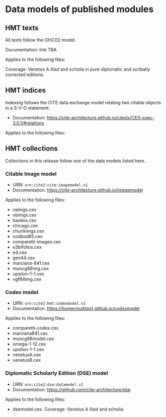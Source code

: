 
# Data models of published modules


## HMT texts

All texts follow the OHCO2 model.

Documentation:  link TBA


Applies to the following files:

Coverage: Venetus A *Iliad* and scholia in pure diplomatic and scribally corrected editions.

## HMT indices

Indexing follows the CITE data exchange model relating two citable objects in a S-V-O statement.

-  Documentation:  <https://cite-architecture.github.io/citedx/CEX-spec-3.0.1/#relations>

Applies to the following files:


## HMT collections

Collections in this release follow one of the data models listed here.

### Citable Image model


-  URN: `urn:cite2:cite:imagemodel.v1`
-  Documentation:  <https://cite-architecture.github.io/imagemodel>

Applies to the following files:

-   vaimgs.cex
-   vbimgs.cex
-   bankes.cex
-   chicago.cex
-   churikimgs.cex
-   codbod85.cex
-   comparetti-images.cex
-   e3bifolios.cex
-   e4.cex
-   gen44.cex
-   marciana-841.cex
-   muncg88img.cex
-   upsilon-1-1.cex
-   vgf64img.cex



### Codex model


-   URN: `urn:cite2:hmt:codexmodel.v1`
-   Documentation:  <https://homermultitext.github.io/codexmodel>

Applies to the following files:

-   comparetti-codex.cex
-   marciana841.cex
-   muncg88model.cex
-   omega-1-12.cex
-   upsilon-1-1.cex
-   venetusA.cex
-   venetusB.cex



### Diplomatic Scholarly Edition (DSE) model

-  URN: `urn:cite2:dse:datamodel.v1`
-  Documentation:  <https://github.com/cite-architecture/dse>


Applies to the following files:

-  dsemodel.cex. Coverage:  Venetus A *Iliad* and scholia.
